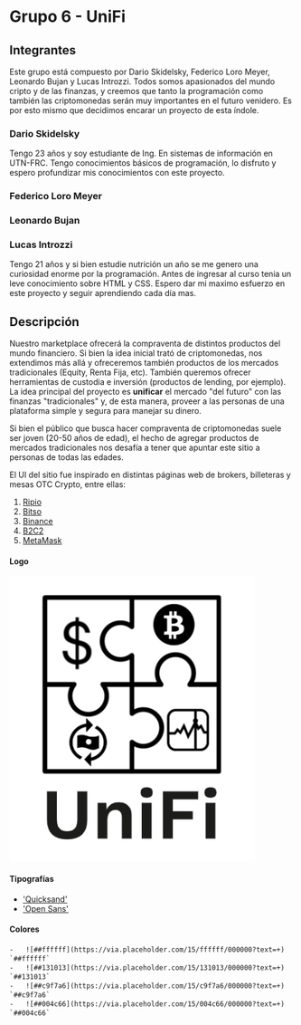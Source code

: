 # Grupo 6 - UniFi

## Integrantes

Este grupo está compuesto por Dario Skidelsky, Federico Loro Meyer, Leonardo Bujan y Lucas Introzzi. Todos somos apasionados del mundo cripto y de las finanzas, y creemos que tanto la programación como también las criptomonedas serán muy importantes en el futuro venidero. Es por esto mismo que decidimos encarar un proyecto de esta índole.

### Dario Skidelsky

Tengo 23 años y soy estudiante de Ing. En sistemas de información en UTN-FRC. Tengo conocimientos básicos de programación, lo disfruto y espero profundizar mis conocimientos con este proyecto.

### Federico Loro Meyer

### Leonardo Bujan

### Lucas Introzzi

Tengo 21 años y si bien estudie nutrición un año se me genero una curiosidad enorme por la programación. Antes de ingresar al curso tenia un leve conocimiento sobre HTML y CSS. Espero dar mi maximo esfuerzo en este proyecto y seguir aprendiendo cada día mas. 

## Descripción

Nuestro marketplace ofrecerá la compraventa de distintos productos del mundo financiero. Si bien la idea inicial trató de criptomonedas, nos extendimos más allá y ofreceremos también productos de los mercados tradicionales (Equity, Renta Fija, etc).
También queremos ofrecer herramientas de custodia e inversión (productos de lending, por ejemplo).
La idea principal del proyecto es **unificar** el mercado "del futuro" con las finanzas "tradicionales" y, de esta manera, proveer a las personas de una plataforma simple y segura para manejar su dinero.

Si bien el público que busca hacer compraventa de criptomonedas suele ser joven (20-50 años de edad), el hecho de agregar productos de mercados tradicionales nos desafía a tener que apuntar este sitio a personas de todas las edades.

El UI del sitio fue inspirado en distintas páginas web de brokers, billeteras y mesas OTC Crypto, entre ellas:

1. [Ripio](https://ripio.com.ar)
2. [Bitso](https://bitso.com)
3. [Binance](https://binance.com)
4. [B2C2](https://b2c2.com)
5. [MetaMask](https://metamask.io)

#### Logo

![logo](/public/img/logo.png)

#### Tipografías

-   ['Quicksand'](https://freefontsfamily.com/quicksand-font/) 
-   ['Open Sans'](https://freefontsfamily.com/open-sans-font-free/)


#### Colores

    -   ![##ffffff](https://via.placeholder.com/15/ffffff/000000?text=+) `##ffffff`
    -   ![##131013](https://via.placeholder.com/15/131013/000000?text=+) `##131013`
    -   ![##c9f7a6](https://via.placeholder.com/15/c9f7a6/000000?text=+) `##c9f7a6`
    -   ![##004c66](https://via.placeholder.com/15/004c66/000000?text=+) `##004c66`
